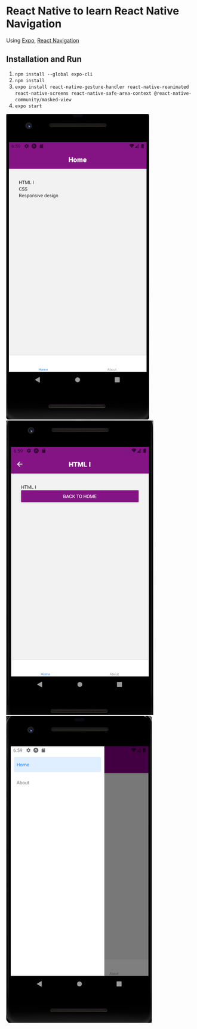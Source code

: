 # React Native to learn React Native Navigation 
Using [Expo](https://docs.expo.io/), [React Navigation](https://reactnavigation.org/)

## Installation and Run
1. `npm install --global expo-cli`
2. `npm install`
3. `expo install react-native-gesture-handler react-native-reanimated react-native-screens react-native-safe-area-context @react-native-community/masked-view`
4. `expo start`


![Home screen](https://github.com/santiago120600/React-Native-Navigation/blob/main/home.png)
![Tab navigation](https://github.com/santiago120600/React-Native-Navigation/blob/main/tab_nav.png)
![Drawer Navigation](https://github.com/santiago120600/React-Native-Navigation/blob/main/drawer.png)
